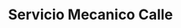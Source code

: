 ---
title: "Servicio Mecanico Calle"
url: /villa-tunari/servicio-mecanico-calle/
shop: Autowerkstatt
---